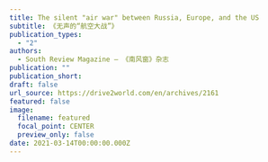 ```yaml
---
title: The silent "air war" between Russia, Europe, and the US
subtitle: 《无声的“航空大战”》
publication_types:
  - "2"
authors:
  - South Review Magazine — 《南风窗》杂志
publication: ""
publication_short: 
draft: false
url_source: https://drive2world.com/en/archives/2161
featured: false
image:
  filename: featured
  focal_point: CENTER
  preview_only: false
date: 2021-03-14T00:00:00.000Z
---
```



